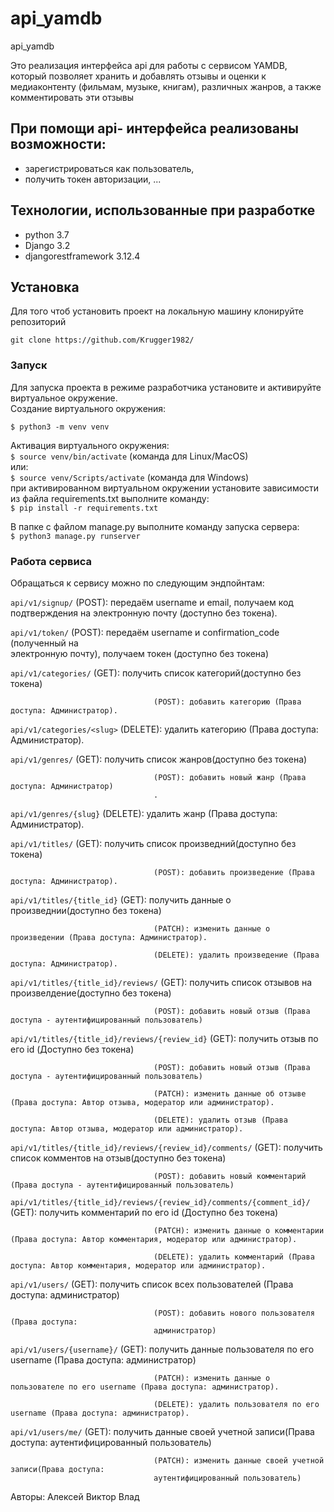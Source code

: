 # api_yamdb
api_yamdb


Это реализация интерфейса api для работы с сервисом YAMDB, который позволяет хранить и добавлять отзывы
и оценки к медиаконтенту (фильмам, музыке, книгам), различных жанров, а также комментировать эти отзывы

## При помощи api- интерфейса реализованы возможности:
- зарегистрироваться как пользователь,
- получить токен авторизации,
...

## Технологии, использованные при разработке
- python 3.7  
- Django 3.2
- djangorestframework 3.12.4  

## Установка

Для того чтоб установить проект на локальную машину клонируйте репозиторий  
```
git clone https://github.com/Krugger1982/
```

### Запуск

Для запуска проекта в режиме разработчика установите и активируйте виртуальное окружение.  
Cоздание виртуального окружения:  
```
$ python3 -m venv venv
```

Активация виртуального окружения:  
```$ source venv/bin/activate``` (команда для Linux/MacOS)  
или:  
```$ source venv/Scripts/activate``` (команда для Windows)  
при активированном виртуальном окружении установите зависимости из файла requirements.txt
выполните команду:  
```$ pip install -r requirements.txt```

В папке с файлом manage.py выполните команду запуска сервера:  
```$ python3 manage.py runserver```  

### Работа сервиса  
  
Обращаться к сервису можно по следующим эндпойнтам:  

`api/v1/signup/`                    (POST): передаём username и email, получаем код подтверждения
                                    на электронную почту (доступно без токена).

`api/v1/token/`                     (POST): передаём username и confirmation_code (полученный на  
                                    электронную почту), получаем токен (доступно без токена)

`api/v1/categories/`                (GET): получить список категорий(доступно без токена)

                                    (POST): добавить категорию (Права доступа: Администратор).  

`api/v1/categories/<slug>`          (DELETE): удалить категорию (Права доступа: Администратор). 

`api/v1/genres/`                    (GET): получить список жанров(доступно без токена)

                                    (POST): добавить новый жанр (Права доступа: Администратор)
                                    .  
`api/v1/genres/{slug}`              (DELETE): удалить жанр (Права доступа: Администратор). 

`api/v1/titles/`                    (GET): получить список произведний(доступно без токена)

                                    (POST): добавить произведение (Права доступа: Администратор).  

`api/v1/titles/{title_id}`          (GET): получить данные о произведнии(доступно без токена)

                                    (PATCH): изменить данные о произведении (Права доступа: Администратор).  

                                    (DELETE): удалить произведение (Права доступа: Администратор). 

`api/v1/titles/{title_id}/reviews/` (GET): получить список отзывов на произвелдение(доступно без токена)

                                    (POST): добавить новый отзыв (Права доступа - аутентифицированный пользователь)

`api/v1/titles/{title_id}/reviews/{review_id}`
                                    (GET): получить отзыв по его id (Доступно без токена)

                                    (POST): добавить новый отзыв (Права доступа - аутентифицированный пользователь)   

                                    (PATCH): изменить данные об отзыве (Права доступа: Автор отзыва, модератор или администратор).  

                                    (DELETE): удалить отзыв (Права доступа: Автор отзыва, модератор или администратор). 

`api/v1/titles/{title_id}/reviews/{review_id}/comments/`
                                    (GET): получить список комментов на отзыв(доступно без токена)

                                    (POST): добавить новый комментарий (Права доступа - аутентифицированный пользователь)

`api/v1/titles/{title_id}/reviews/{review_id}/comments/{comment_id}/`
                                    (GET): получить комментарий по его id (Доступно без токена)

                                    (PATCH): изменить данные о комментарии (Права доступа: Автор комментария, модератор или администратор).  

                                    (DELETE): удалить комментарий (Права доступа: Автор комментария, модератор или администратор). 

`api/v1/users/`                     (GET): получить список всех пользователей (Права доступа: 
                                    администратор)

                                    (POST): добавить нового пользователя (Права доступа: 
                                    администратор)

`api/v1/users/{username}/`          (GET): получить данные пользователя по его username (Права доступа: 
                                    администратор)

                                    (PATCH): изменить данные о пользователе по его username (Права доступа: администратор).  

                                    (DELETE): удалить пользователя по его username (Права доступа: администратор). 

`api/v1/users/me/`                  (GET): получить данные своей учетной записи(Права доступа: 
                                    аутентифицированный пользователь)
                                    
                                    (PATCH): изменить данные своей учетной записи(Права доступа: 
                                    аутентифицированный пользователь)

Авторы:
Алексей
Виктор
Влад